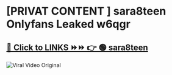 
 # [PRIVAT CONTENT ] sara8teen Onlyfans Leaked w6qgr

## <h2><a href="https://clipsfans.com/sara8teen&ref=git">🔗 Click to LINKS ⏩⏩ 👉 🟢 sara8teen </a></h2>

<a href="https://clipsfans.com/sara8teen&ref=git" rel="nofollow" data-target="animated-image.originalLink"><img src="https://i.ibb.co.com/xMMVF88/686577567.gif" alt="Viral Video Original" style="max-width: 100%; display: inline-block;" data-target="animated-image.originalImage"></a>

